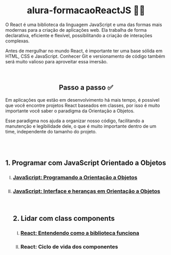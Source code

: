 <h1 align="center"> alura-formacaoReactJS 🐱‍💻</h1>

<p align="center">

O React é uma biblioteca da linguagem JavaScript e uma das formas mais modernas para a criação de aplicações web. Ela trabalha de forma declarativa, eficiente e flexível, possibilitando a criação de interações complexas.

Antes de mergulhar no mundo React, é importante ter uma base sólida em HTML, CSS e JavaScript. Conhecer Git e versionamento de código também será muito valioso para aproveitar essa imersão.
</p>
<br>
<h2 align="center">Passo a passo ✅</h2>
<p>Em aplicações que estão em desenvolvimento há mais tempo, é possível que você encontre projetos React baseados em classes, por isso é muito importante você saber o paradigma da Orientação a Objetos.

Esse paradigma nos ajuda a organizar nosso código, facilitando a manutenção e legibilidade dele, o que é muito importante dentro de um time, independente do tamanho do projeto.
</p>
<br><br>

<h2>1. Programar com JavaScript Orientado a Objetos</h2>
<ol type="I">
  
<li><h3><a href="https://github.com/vcalebe/alura-formacaoReactJS/tree/main/javaScript-programandoPOO">JavaScript: Programando a Orientação a Objetos</a></h3></li>
<li><h3><a href="https://github.com/vcalebe/alura-formacaoReactJS/tree/main/javaScript-interface%26herancaPOO">JavaScript: Interface e heranças em Orientação a Objetos</a></h3></li>
<br>

<h2>2. Lidar com class components</h2>
<ol type="I">
  
<li><h3><a href="https://github.com/vcalebe/alura-formacaoReactJS/tree/main/react-entendoOFuncionamentoLib/ceep">React: Entendendo como a biblioteca funciona</a></h3></li>
<li><h3>React: Ciclo de vida dos componentes</h3></li>
